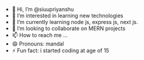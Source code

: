 - 👋 Hi, I’m @siuupriyanshu
- 👀 I’m interested in learning new technologies
- 🌱 I’m currently learning node js, express js, next js.
- 💞️ I’m looking to collaborate on MERN projects
- 📫 How to reach me ...
- 😄 Pronouns: mandal
- ⚡ Fun fact: i started coding at age of 15

<!---
siuupriyanshu/siuupriyanshu is a ✨ special ✨ repository because its `README.md` (this file) appears on your GitHub profile.
You can click the Preview link to take a look at your changes.
--->
